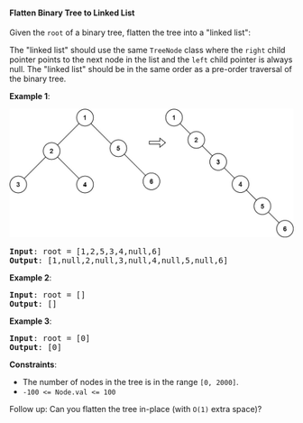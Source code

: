 #### Flatten Binary Tree to Linked List

Given the `root` of a binary tree, flatten the tree into a "linked list":

The "linked list" should use the same `TreeNode` class where the `right` child
pointer points to the next node in the list and the `left` child pointer is
always null. The "linked list" should be in the same order as a pre-order
traversal of the binary tree.

**Example 1**:

![](example_1.jpg)

<pre><b>Input</b>: root = [1,2,5,3,4,null,6]
<b>Output</b>: [1,null,2,null,3,null,4,null,5,null,6]
</pre>

**Example 2**:

<pre><b>Input</b>: root = []
<b>Output</b>: []
</pre>

**Example 3**:

<pre><b>Input</b>: root = [0]
<b>Output</b>: [0]
</pre>

**Constraints**:

- The number of nodes in the tree is in the range `[0, 2000]`.
- `-100 <= Node.val <= 100`

Follow up: Can you flatten the tree in-place (with `O(1)` extra space)?
